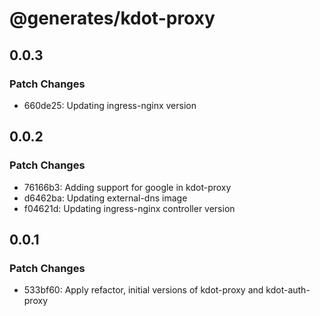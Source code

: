 # @generates/kdot-proxy

## 0.0.3

### Patch Changes

- 660de25: Updating ingress-nginx version

## 0.0.2

### Patch Changes

- 76166b3: Adding support for google in kdot-proxy
- d6462ba: Updating external-dns image
- f04621d: Updating ingress-nginx controller version

## 0.0.1

### Patch Changes

- 533bf60: Apply refactor, initial versions of kdot-proxy and kdot-auth-proxy
